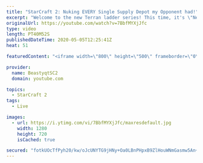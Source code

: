 ```yaml
---
title: "StarCraft 2: Nuking EVERY Single Supply Depot my Opponent had!"
excerpt: "Welcome to the new Terran ladder series! This time, it's \"Never Attack to Grandmaster!\" In this challenge, I play as Terran on the EU ladder, and in every game I'm not allowed to attack with any units except for using Ghosts. I'm allowed to make any army units for defending, as long as I don't attack"
originalUrl: https://youtube.com/watch?v=7BbfMYXjJfc
type: video
length: PT40M52S
publishedDateTime: 2020-05-05T12:25:41Z
heat: 51

featuredContent: "<iframe width=\"800\" height=\"500\" frameborder=\"0\" src=\"https://www.youtube.com/embed/7BbfMYXjJfc\" allow=\"accelerometer; autoplay; encrypted-media; gyroscope; picture-in-picture\" allowfullscreen></iframe>"

provider:
  name: BeastyqtSC2
  domain: youtube.com

topics:
  - StarCraft 2
tags:
  - Live

images:
  - url: https://i.ytimg.com/vi/7BbfMYXjJfc/maxresdefault.jpg
    width: 1280
    height: 720
    isCached: true

secured: "fotkUOcTfPyh20/kw/oJcUNYTG9jHNy+Oa0LBnPHpxB9ZlHouWNmGasmw5An+T4SBiBVkBCeNJry/TErv3gvoXHktLhfA6PXqrHpBE7feabAOf/Mkkgdnc77CZXHCV/TAXxPHLyCmgBwdr3Bqf/b5ys/QsfyS0jo1qDpZx+Yboc25RZrJqnbk+MnmKidO7tZGyeQzTTfSZo1/ajw6Cns7GjfwgrtWMGL1zUWLTf0CWfHKdCU5lJj44bvU9qNHhTHLgYc4tNjvrruOl3DtMil0Oha/Ujiz4vsM+dVY+LyIdv7S+yAOHvrEOiPRC8UjmqjNdaHBxbBDPr8seBfIEMFcUSiAcUxh0SH7hQF7TyUZ1WE5YqyJddet3yG2fOyX7PMUYfWin/cRcFiN6d1LLm1+IVFShyFfMj6Z06nhLoAMpM=;xLjrYAY3OXIXOE37j3DAZA=="
---
```


